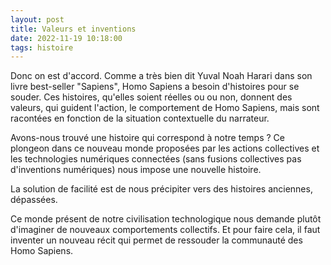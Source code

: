 ```yaml
---
layout: post
title: Valeurs et inventions
date: 2022-11-19 10:18:00
tags: histoire
---
```


Donc on est d'accord. Comme a très bien dit Yuval Noah Harari dans son livre best-seller "Sapiens", Homo Sapiens a besoin d'histoires pour se souder. Ces histoires, qu'elles soient réelles ou ou non, donnent des valeurs, qui guident l'action, le comportement de Homo Sapiens, mais sont racontées en fonction de la situation contextuelle du narrateur.

Avons-nous trouvé une histoire qui correspond à notre temps ? Ce plongeon dans ce nouveau monde proposées par les actions collectives et les technologies numériques connectées (sans fusions collectives pas d'inventions numériques) nous impose une nouvelle histoire.

La solution de facilité est de nous précipiter vers des histoires anciennes, dépassées.

Ce monde présent de notre civilisation technologique nous demande plutôt d'imaginer de nouveaux comportements collectifs. Et pour faire cela, il faut inventer un nouveau récit qui permet de ressouder la communauté des Homo Sapiens.
